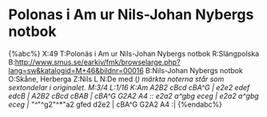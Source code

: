 # Polonas i Am ur Nils-Johan Nybergs notbok

{%abc%}
X:49
T:Polonäs i Am ur Nils-Johan Nybergs notbok
R:Slängpolska
B:http://www.smus.se/earkiv/fmk/browselarge.php?lang=sw&katalogid=M+46&bildnr=00016
B:Nils-Johan Nybergs notbok
O:Skåne, Herberga
Z:Nils L
N:De med (*) märkta noterna står som sextondelar i originalet.
M:3/4
L:1/16
K:Am
A2B2 cBcd cBA^G | e2e2 edef edcB | A2B2 cBcd cBAB | cBA^G G2A2 A4 ::
e2a2 a^gbg eceg | e2a2 a^gbg eceg | "^*"^g2"^*"a2 gfed d2e2 | cBA^G G2A2 A4 :|
{%endabc%}
